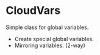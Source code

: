 # CloudVars

Simple class for global variables.

- Create special global variables. 
- Mirroring variables. (2-way)
